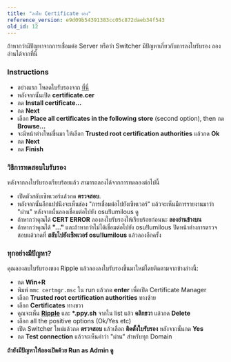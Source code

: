 ```yaml
---
title: "ลงใบ Certificate เอง"
reference_version: e9d09b54391383cc05c872daeb34f543
old_id: 12
---
```

ถ้าหากว่ามีปัญหาจากการเชื่อมต่อ Server หรือว่า Switcher มีปัญหาเกี่ยวกับการลงใบรับรอง ลองอ่านได้จากที่นี่

### Instructions
- อย่างแรก โหลดใบรับรองจาก [ที่นี่](https://zxq.co/ripple/ripple-server-switcher/raw/commit/d206bffb6fc896bc9c5121b30ba302e9e31c1161/RippleServerSwitcher/Resources/certificate.cer)
- หลังจากนั้นเปิด **certificate.cer**
- กด **Install certificate...**
- กด **Next**
- เลือก **Place all certificates in the following store** (second option), then กด **Browse...**
- จะมีหน้าต่างใหม่ขึ้นมา ให้เลือก **Trusted root certification authorities** แล้วกด **Ok**
- กด **Next**
- กด **Finish**

### วิธีการทดสอบใบรับรอง
หลังจากลงใบรับรองเรียบร้อยแล้ว สามารถลองได้จากการทดลองต่อไปนี้  

- เปิดตัวสลับเซิพเวอร์แล้วกด **ตรวจสอบ**.  
- หลังจากนั้นอีกแปปนึงจะเห็นช่อง "การเชื่อมต่อไปยังเซิพเวอร์" แล้วจะเห็นมีการรายงานมาว่า "ผ่าน" หลังจากนั้นลองเชื่อมต่อไปยัง osu!lumilous ดู  
- ถ้าหากว่าคุณได้ **CERT ERROR** ลองลงใบรับรองให้เรียบร้อยก่อนนะ **ลองอ่านข้างบน**  
- ถ้าหากว่าคุณได้ **"..."** และถ้าหากว่าไม่ได้เชื่อมต่อไปยัง osu!lumilous ปิดหน้าต่างการตรวจสอบแล้วกดที่ **สลับไปยังเซิพเวอร์ osu!lumilous** แล้วลองอีกครั้ง  

### ทุกอย่างมีปัญหา?
คุณลองลบใบรับรองของ Ripple แล้วลองลงใบรับรองขึ้นมาใหม่โดยติดตามจากข้างล่างนี้:

- กด **Win+R**  
- พิมพ์ `mmc certmgr.msc` ใน run แล้วกด **enter** เพื่อเปิด Certificate Manager  
- เลือก **Trusted root certification authorities** ทางซ้าย
- เลือก **Certificates** ทางขวา
- คุณจะเห็น **[Ripple](http://y.zxq.co/bbyxev.png)** และ **\*.ppy.sh** จากใน list แล้ว **คลิกขวา** แล้วกด **Delete**  
- เลือก all the positive options (Ok/Yes etc)  
- เปิด Switcher ใหม่แล้วกด **ตรวจสอบ** แล้วเลือก **ติดตั้งใบรับรอง** หลังจากนั้นกด **Yes**  
- กด **Test connection** แล้วจะเห็นคำว่า "ผ่าน" สำหรับทุก Domain  

**ถ้ายังมีปัญหาให้ลองเปิดด้วย Run as Admin ดู**
